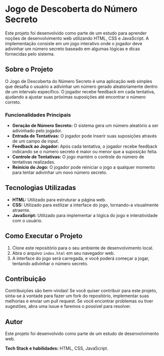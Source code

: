 # Jogo de Descoberta do Número Secreto

Este projeto foi desenvolvido como parte de um estudo para aprender noções de desenvolvimento web utilizando HTML, CSS e JavaScript. A implementação consiste em um jogo interativo onde o jogador deve adivinhar um número secreto baseado em algumas lógicas e dicas fornecidas pelo sistema.

## Sobre o Projeto

O Jogo de Descoberta do Número Secreto é uma aplicação web simples que desafia o usuário a adivinhar um número gerado aleatoriamente dentro de um intervalo específico. O jogador recebe feedback em cada tentativa, ajudando a ajustar suas próximas suposições até encontrar o número correto.

### Funcionalidades Principais

- **Geração de Número Secreto:** O sistema gera um número aleatório a ser adivinhado pelo jogador.
- **Entrada de Tentativas:** O jogador pode inserir suas suposições através de um campo de input.
- **Feedback ao Jogador:** Após cada tentativa, o jogador recebe feedback indicando se o número secreto é maior ou menor que a suposição feita.
- **Controle de Tentativas:** O jogo mantém o controle do número de tentativas realizadas.
- **Reinício do Jogo:** O jogador pode reiniciar o jogo a qualquer momento para tentar adivinhar um novo número secreto.

## Tecnologias Utilizadas

- **HTML:** Utilizado para estruturar a página web.
- **CSS:** Utilizado para estilizar a interface do jogo, tornando-a visualmente atraente.
- **JavaScript:** Utilizado para implementar a lógica do jogo e interatividade com o usuário.

## Como Executar o Projeto

1. Clone este repositório para o seu ambiente de desenvolvimento local.
2. Abra o arquivo `index.html` em seu navegador web.
3. A interface do jogo será carregada, e você poderá começar a jogar, tentando adivinhar o número secreto.

## Contribuição

Contribuições são bem-vindas! Se você quiser contribuir para este projeto, sinta-se à vontade para fazer um fork do repositório, implementar suas melhorias e enviar um pull request. Se você encontrar problemas ou tiver sugestões, abra uma issue e faremos o possível para resolver.

## Autor

Este projeto foi desenvolvido como parte de um estudo de desenvolvimento web.

**Tech Stack e habilidades:** HTML, CSS, JavaScript.
